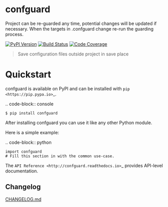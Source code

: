 # confguard

Project can be re-guarded any time, potential changes will be updated if necessary.
When the targets in .confguard change re-run the guarding process.

[![PyPI Version][pypi-image]][pypi-url]
[![Build Status][build-image]][build-url]
[![Code Coverage][coverage-image]][coverage-url]

> Save configuration files outside project in save place


Quickstart
==========

confguard is available on PyPI and can be installed with `pip <https://pip.pypa.io>`_.

.. code-block:: console

    $ pip install confguard

After installing confguard you can use it like any other Python module.

Here is a simple example:

.. code-block:: python

    import confguard
    # Fill this section in with the common use-case.

The `API Reference <http://confguard.readthedocs.io>`_ provides API-level documentation.


## Changelog
[CHANGELOG.md](https://github.com/sysid/playbook/blob/master/CHANGELOG.md)


<!-- Badges -->

[pypi-image]: https://badge.fury.io/py/confguard.svg
[pypi-url]: https://pypi.org/project/confguard/
[build-image]: https://github.com/sysid/confguard/actions/workflows/build.yml/badge.svg
[build-url]: https://github.com/sysid/confguard/actions/workflows/build.yml
[coverage-image]: https://codecov.io/gh/sysid/confguard/branch/master/graph/badge.svg
[coverage-url]: https://codecov.io/gh/sysid/confguard
